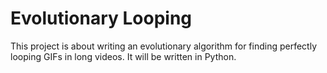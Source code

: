 # Evolutionary Looping

This project is about writing an evolutionary algorithm for finding perfectly looping GIFs in long videos. 
It will be written in Python. 
